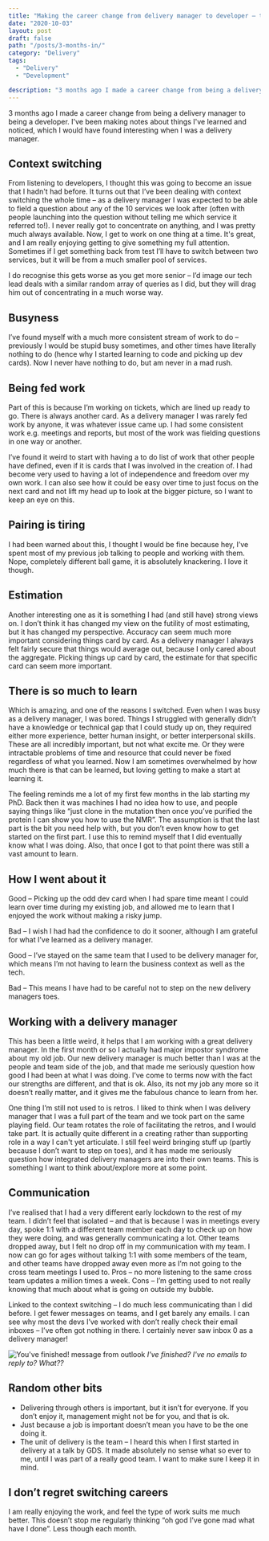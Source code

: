 ```yaml
---
title: "Making the career change from delivery manager to developer – things I’ve learned 3 months in"
date: "2020-10-03"
layout: post
draft: false
path: "/posts/3-months-in/"
category: "Delivery"
tags:
  - "Delivery"
  - "Development"

description: "3 months ago I made a career change from being a delivery manager to being a developer, this is a reflection on the last 3 months"
---
```

3 months ago I made a career change from being a delivery manager to being a developer. I've been making notes about things I've learned and noticed, which I would have found interesting when I was a delivery manager.

## Context switching
From listening to developers, I thought this was going to become an issue that I hadn't had before. It turns out that I’ve been dealing with context switching the whole time – as a delivery manager I was expected to be able to field a question about any of the 10 services we look after (often with people launching into the question without telling me which service it referred to!). I never really got to concentrate on anything, and I was pretty much always available. Now, I get to work on one thing at a time. It's great, and I am really enjoying getting to give something my full attention. Sometimes if I get something back from test I’ll have to switch between two services, but it will be from a much smaller pool of services. 

I do recognise this gets worse as you get more senior – I’d image our tech lead deals with a similar random array of queries as I did, but they will drag him out of concentrating in a much worse way.

## Busyness
I’ve found myself with a much more consistent stream of work to do – previously I would be stupid busy sometimes, and other times have literally nothing to do (hence why I started learning to code and picking up dev cards). Now I never have nothing to do, but am never in a mad rush.

## Being fed work
Part of this is because I’m working on tickets, which are lined up ready to go. There is always another card. As a delivery manager I was rarely fed work by anyone, it was whatever issue came up. I had some consistent work e.g. meetings and reports, but most of the work was fielding questions in one way or another. 

I’ve found it weird to start with having a to do list of work that other people have defined, even if it is cards that I was involved in the creation of. I had become very used to having a lot of independence and freedom over my own work. I can also see how it could be easy over time to just focus on the next card and not lift my head up to look at the bigger picture, so I want to keep an eye on this.

## Pairing is tiring
I had been warned about this, I thought I would be fine because hey, I’ve spent most of my previous job talking to people and working with them. Nope, completely different ball game, it is absolutely knackering. I love it though.

## Estimation
Another interesting one as it is something I had (and still have) strong views on. I don’t think it has changed my view on the futility of most estimating, but it has changed my perspective. Accuracy can seem much more important considering things card by card. As a delivery manager I always felt fairly secure that things would average out, because I only cared about the aggregate. Picking things up card by card, the estimate for that specific card can seem more important. 

## There is so much to learn
Which is amazing, and one of the reasons I switched. Even when I was busy as a delivery manager, I was bored. Things I struggled with generally didn’t have a knowledge or technical gap that I could study up on, they required either more experience, better human insight, or better interpersonal skills. These are all incredibly important, but not what excite me. Or they were intractable problems of time and resource that could never be fixed regardless of what you learned. Now I am sometimes overwhelmed by how much there is that can be learned, but loving getting to make a start at learning it.

The feeling reminds me a lot of my first few months in the lab starting my PhD. Back then it was machines I had no idea how to use, and people saying things like “just clone in the mutation then once you’ve purified the protein I can show you how to use the NMR”. The assumption is that the last part is the bit you need help with, but you don’t even know how to get started on the first part. I use this to remind myself that I did eventually know what I was doing. Also, that once I got to that point there was still a vast amount to learn.

## How I went about it
Good – Picking up the odd dev card when I had spare time meant I could learn over time during my existing job, and allowed me to learn that I enjoyed the work without making a risky jump. 

Bad – I wish I had had the confidence to do it sooner, although I am grateful for what I’ve learned as a delivery manager. 

Good – I’ve stayed on the same team that I used to be delivery manager for, which means I’m not having to learn the business context as well as the tech. 

Bad – This means I have had to be careful not to step on the new delivery managers toes.

## Working with a delivery manager
This has been a little weird, it helps that I am working with a great delivery manager. In the first month or so I actually had major impostor syndrome about my old job. Our new delivery manager is much better than I was at the people and team side of the job, and that made me seriously question how good I had been at what I was doing. I’ve come to terms now with the fact our strengths are different, and that is ok. Also, its not my job any more so it doesn’t really matter, and it gives me the fabulous chance to learn from her.

One thing I’m still not used to is retros. I liked to think when I was delivery manager that I was a full part of the team and we took part on the same playing field. Our team rotates the role of facilitating the retros, and I would take part. It is actually quite different in a creating rather than supporting role in a way I can't yet articulate. I still feel weird bringing stuff up (partly because I don’t want to step on toes), and it has made me seriously question how integrated delivery managers are into their own teams. This is something I want to think about/explore more at some point.

## Communication
I’ve realised that I had a very different early lockdown to the rest of my team. I didn’t feel that isolated – and that is because I was in meetings every day, spoke 1:1 with a different team member each day to check up on how they were doing, and was generally communicating a lot. Other teams dropped away, but I felt no drop off in my communication with my team. I now can go for ages without talking 1:1 with some members of the team, and other teams have dropped away even more as I’m not going to the cross team meetings I used to. Pros – no more listening to the same cross team updates a million times a week. Cons – I’m getting used to not really knowing that much about what is going on outside my bubble.

Linked to the context switching – I do much less communicating than I did before. I get fewer messages on teams, and I get barely any emails. I can see why most the devs I’ve worked with don’t really check their email inboxes – I’ve often got nothing in there. I certainly never saw inbox 0 as a delivery manager!

![You've finished! message from outlook](/images/inbox0.png)
*I've finished? I've no emails to reply to? What??*

## Random other bits
* Delivering through others is important, but it isn’t for everyone. If you don’t enjoy it, management might not be for you, and that is ok.
* Just because a job is important doesn’t mean you have to be the one doing it.
* The unit of delivery is the team – I heard this when I first started in delivery at a talk by GDS. It made absolutely no sense what so ever to me, until I was part of a really good team. I want to make sure I keep it in mind.

## I don’t regret switching careers
I am really enjoying the work, and feel the type of work suits me much better. This doesn’t stop me  regularly thinking “oh god I’ve gone mad what have I done”. Less though each month. 
